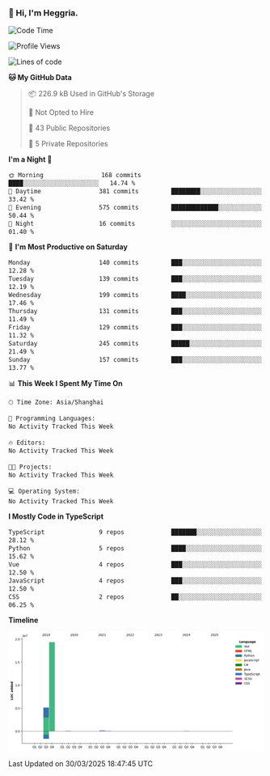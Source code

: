### 👋 Hi, I'm Heggria.

<!--START_SECTION:waka-->
![Code Time](http://img.shields.io/badge/Code%20Time-1%2C037%20hrs%2020%20mins-blue)

![Profile Views](http://img.shields.io/badge/Profile%20Views-0-blue)

![Lines of code](https://img.shields.io/badge/From%20Hello%20World%20I%27ve%20Written-24.8%20million%20lines%20of%20code-blue)

**🐱 My GitHub Data** 

> 📦 226.9 kB Used in GitHub's Storage 
 > 
> 🚫 Not Opted to Hire
 > 
> 📜 43 Public Repositories 
 > 
> 🔑 5 Private Repositories 
 > 
**I'm a Night 🦉** 

```text
🌞 Morning                168 commits         ████░░░░░░░░░░░░░░░░░░░░░   14.74 % 
🌆 Daytime                381 commits         ████████░░░░░░░░░░░░░░░░░   33.42 % 
🌃 Evening                575 commits         █████████████░░░░░░░░░░░░   50.44 % 
🌙 Night                  16 commits          ░░░░░░░░░░░░░░░░░░░░░░░░░   01.40 % 
```
📅 **I'm Most Productive on Saturday** 

```text
Monday                   140 commits         ███░░░░░░░░░░░░░░░░░░░░░░   12.28 % 
Tuesday                  139 commits         ███░░░░░░░░░░░░░░░░░░░░░░   12.19 % 
Wednesday                199 commits         ████░░░░░░░░░░░░░░░░░░░░░   17.46 % 
Thursday                 131 commits         ███░░░░░░░░░░░░░░░░░░░░░░   11.49 % 
Friday                   129 commits         ███░░░░░░░░░░░░░░░░░░░░░░   11.32 % 
Saturday                 245 commits         █████░░░░░░░░░░░░░░░░░░░░   21.49 % 
Sunday                   157 commits         ███░░░░░░░░░░░░░░░░░░░░░░   13.77 % 
```


📊 **This Week I Spent My Time On** 

```text
🕑︎ Time Zone: Asia/Shanghai

💬 Programming Languages: 
No Activity Tracked This Week

🔥 Editors: 
No Activity Tracked This Week

🐱‍💻 Projects: 
No Activity Tracked This Week

💻 Operating System: 
No Activity Tracked This Week
```

**I Mostly Code in TypeScript** 

```text
TypeScript               9 repos             ███████░░░░░░░░░░░░░░░░░░   28.12 % 
Python                   5 repos             ████░░░░░░░░░░░░░░░░░░░░░   15.62 % 
Vue                      4 repos             ███░░░░░░░░░░░░░░░░░░░░░░   12.50 % 
JavaScript               4 repos             ███░░░░░░░░░░░░░░░░░░░░░░   12.50 % 
CSS                      2 repos             ██░░░░░░░░░░░░░░░░░░░░░░░   06.25 % 
```



**Timeline**

![Lines of Code chart](https://raw.githubusercontent.com/heggria/heggria/main/assets/bar_graph.png)


 Last Updated on 30/03/2025 18:47:45 UTC
<!--END_SECTION:waka-->
